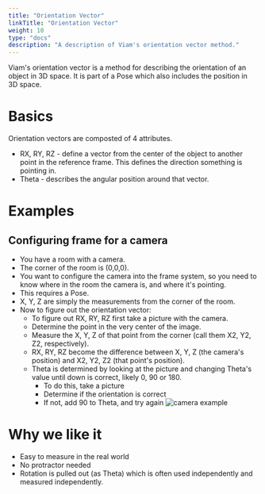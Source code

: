 ```yaml
---
title: "Orientation Vector"
linkTitle: "Orientation Vector"
weight: 10
type: "docs"
description: "A description of Viam's orientation vector method."
---
```

Viam's orientation vector is a method for describing the orientation of an object in 3D space.
It is part of a Pose which also includes the position in 3D space.

# Basics
Orientation vectors are composted of 4 attributes.

- RX, RY, RZ - define a vector from the center of the object to another point in the reference frame.
This defines the direction something is pointing in.
- Theta - describes the angular position around that vector.

# Examples
## Configuring frame for a camera
- You have a room with a camera.
- The corner of the room is (0,0,0).
- You want to configure the camera into the frame system, so you need to know where in the room the camera is, and where it's pointing.
- This requires a Pose.
- X, Y, Z are simply the measurements from the corner of the room.
- Now to figure out the orientation vector:
    - To figure out RX, RY, RZ first take a picture with the camera.
    - Determine the point in the very center of the image.
    - Measure the X, Y, Z of that point from the corner (call them X2, Y2, Z2, respectively).
    - RX, RY, RZ become the difference between X, Y, Z (the camera's position) and X2, Y2, Z2 (that point's position).
    - Theta is determined by looking at the picture and changing Theta's value until down is correct, likely 0, 90 or 180.
        - To do this, take a picture
        - Determine if the orientation is correct
        - If not, add 90 to Theta, and try again
![camera example](../img/orientation-vector-camera.png)

# Why we like it
- Easy to measure in the real world
- No protractor needed
- Rotation is pulled out (as Theta) which is often used independently and measured independently.